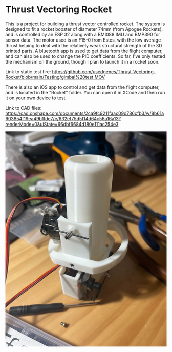 # Thrust Vectoring Rocket
 
This is a project for building a thrust vector controlled rocket. The system is designed to fit a rocket booster of diameter 74mm (from Apogee Rockets), and is controlled by an ESP 32 along with a BMI088 IMU and BMP390 for sensor data. The motor used is an F15-0 from Estes, with the low average thrust helping to deal with the relatively weak structural strength of the 3D printed parts. A bluetooth app is used to get data from the flight computer, and can also be used to change the PID coefficients. So far, I've only tested the mechanism on the ground, though I plan to launch it in a rocket soon. 

Link to static test fire:
https://github.com/usedgenes/Thrust-Vectoring-Rocket/blob/main/Testing/gimbal%20test.MOV

There is also an iOS app to control and get data from the flight computer, and is located in the "Rocket" folder. You can open it in XCode and then run it on your own device to test. 

Link to CAD files: https://cad.onshape.com/documents/2ca9fc9211faac09d786cfb3/w/8b61a603854f19ea49b1fde7/e/632ef75d5f14d64c56a16a13?renderMode=0&uiState=66dbf6684d180e111ac254e3

![](https://github.com/usedgenes/Thrust-Vectoring-Rocket/blob/main/Testing/IMG_3164.jpg)
